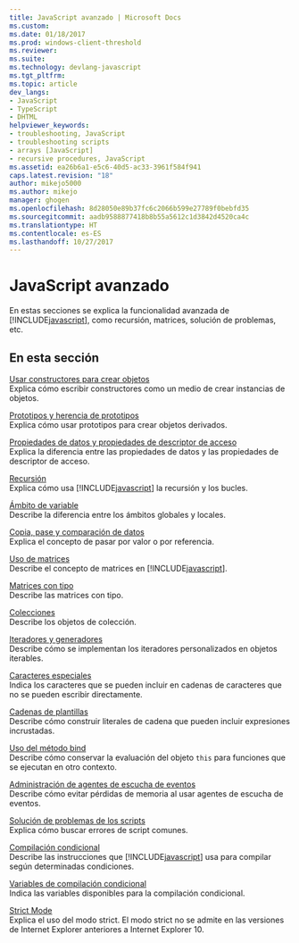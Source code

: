 ```yaml
---
title: JavaScript avanzado | Microsoft Docs
ms.custom: 
ms.date: 01/18/2017
ms.prod: windows-client-threshold
ms.reviewer: 
ms.suite: 
ms.technology: devlang-javascript
ms.tgt_pltfrm: 
ms.topic: article
dev_langs:
- JavaScript
- TypeScript
- DHTML
helpviewer_keywords:
- troubleshooting, JavaScript
- troubleshooting scripts
- arrays [JavaScript]
- recursive procedures, JavaScript
ms.assetid: ea26b6a1-e5c6-40d5-ac33-3961f584f941
caps.latest.revision: "18"
author: mikejo5000
ms.author: mikejo
manager: ghogen
ms.openlocfilehash: 8d28050e89b37fc6c2066b599e27789f0bebfd35
ms.sourcegitcommit: aadb9588877418b8b55a5612c1d3842d4520ca4c
ms.translationtype: HT
ms.contentlocale: es-ES
ms.lasthandoff: 10/27/2017
---
```

# <a name="advanced-javascript"></a>JavaScript avanzado
En estas secciones se explica la funcionalidad avanzada de [!INCLUDE[javascript](../../javascript/includes/javascript-md.md)], como recursión, matrices, solución de problemas, etc.  
  
## <a name="in-this-section"></a>En esta sección  
 [Usar constructores para crear objetos](../../javascript/advanced/using-constructors-to-define-types.md)  
 Explica cómo escribir constructores como un medio de crear instancias de objetos.  
  
 [Prototipos y herencia de prototipos](../../javascript/advanced/prototypes-and-prototype-inheritance.md)  
 Explica cómo usar prototipos para crear objetos derivados.  
  
 [Propiedades de datos y propiedades de descriptor de acceso](../../javascript/advanced/data-properties-and-accessor-properties.md)  
 Explica la diferencia entre las propiedades de datos y las propiedades de descriptor de acceso.  
  
 [Recursión](../../javascript/advanced/recursion-javascript.md)  
 Explica cómo usa [!INCLUDE[javascript](../../javascript/includes/javascript-md.md)] la recursión y los bucles.  
  
 [Ámbito de variable](../../javascript/advanced/variable-scope-javascript.md)  
 Describe la diferencia entre los ámbitos globales y locales.  
  
 [Copia, pase y comparación de datos](../../javascript/advanced/copying-passing-and-comparing-data-javascript.md)  
 Explica el concepto de pasar por valor o por referencia.  
  
 [Uso de matrices](../../javascript/advanced/using-arrays-javascript.md)  
 Describe el concepto de matrices en [!INCLUDE[javascript](../../javascript/includes/javascript-md.md)].  
  
 [Matrices con tipo](../../javascript/advanced/typed-arrays-javascript.md)  
 Describe las matrices con tipo.  
  
 [Colecciones](../../javascript/advanced/collections-javascript.md)  
 Describe los objetos de colección.  
  
 [Iteradores y generadores](../../javascript/advanced/iterators-and-generators-javascript.md)  
 Describe cómo se implementan los iteradores personalizados en objetos iterables.  
  
 [Caracteres especiales](../../javascript/advanced/special-characters-javascript.md)  
 Indica los caracteres que se pueden incluir en cadenas de caracteres que no se pueden escribir directamente.  
  
 [Cadenas de plantillas](../../javascript/advanced/template-strings-javascript.md)  
 Describe cómo construir literales de cadena que pueden incluir expresiones incrustadas.  
  
 [Uso del método bind](../../javascript/advanced/using-the-bind-method-javascript.md)  
 Describe cómo conservar la evaluación del objeto `this` para funciones que se ejecutan en otro contexto.  
  
 [Administración de agentes de escucha de eventos](../../javascript/advanced/managing-event-listeners.md)  
 Describe cómo evitar pérdidas de memoria al usar agentes de escucha de eventos.  
  
 [Solución de problemas de los scripts](../../javascript/advanced/troubleshooting-your-scripts-javascript.md)  
 Explica cómo buscar errores de script comunes.  
  
 [Compilación condicional](../../javascript/advanced/conditional-compilation-javascript.md)  
 Describe las instrucciones que [!INCLUDE[javascript](../../javascript/includes/javascript-md.md)] usa para compilar según determinadas condiciones.  
  
 [Variables de compilación condicional](../../javascript/advanced/conditional-compilation-variables-javascript.md)  
 Indica las variables disponibles para la compilación condicional.  
  
 [Strict Mode](../../javascript/advanced/strict-mode-javascript.md)  
 Explica el uso del modo strict. El modo strict no se admite en las versiones de Internet Explorer anteriores a Internet Explorer 10.